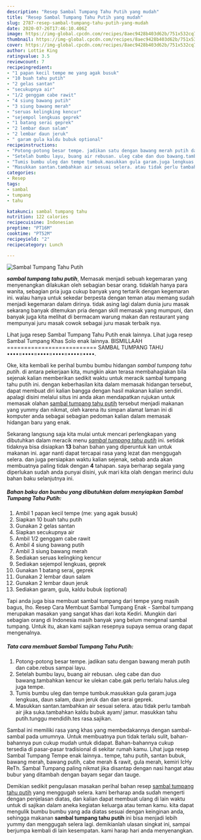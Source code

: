 ```yaml
---
description: "Resep Sambal Tumpang Tahu Putih yang mudah"
title: "Resep Sambal Tumpang Tahu Putih yang mudah"
slug: 2787-resep-sambal-tumpang-tahu-putih-yang-mudah
date: 2020-07-26T17:46:10.406Z
image: https://img-global.cpcdn.com/recipes/8aec9428b403d62b/751x532cq70/sambal-tumpang-tahu-putih-foto-resep-utama.jpg
thumbnail: https://img-global.cpcdn.com/recipes/8aec9428b403d62b/751x532cq70/sambal-tumpang-tahu-putih-foto-resep-utama.jpg
cover: https://img-global.cpcdn.com/recipes/8aec9428b403d62b/751x532cq70/sambal-tumpang-tahu-putih-foto-resep-utama.jpg
author: Lottie King
ratingvalue: 3.5
reviewcount: 7
recipeingredient:
- "1 papan kecil tempe me yang agak busuk"
- "10 buah tahu putih"
- "2 gelas santan"
- "secukupnya air"
- "1/2 genggam cabe rawit"
- "4 siung bawang putih"
- "3 siung bawang merah"
- "seruas kelingking kencur"
- "sejempol lengkuas geprek"
- "1 batang serai geprek"
- "2 lembar daun salam"
- "2 lembar daun jeruk"
- " garam gula kaldu bubuk optional"
recipeinstructions:
- "Potong-potong besar tempe. jadikan satu dengan bawang merah putih dan cabe.rebus sampai layu."
- "Setelah bumbu layu, buang air rebusan. uleg cabe dan duo bawang.tambahkan kencur ke ulekan cabe.gak perlu terlalu halus.uleg juga tempe."
- "Tumis bumbu uleg dan tempe tumbuk.masukkan gula garam.juga lengkuas, daun salam, daun jeruk dan dan serai geprek."
- "Masukkan santan.tambahkan air sesuai selera. atau tidak perlu tambah air jika suka.tambahkan kaldu bubuk ayam/ jamur. masukkan tahu putih.tunggu mendidih.tes rasa.sajikan."
categories:
- Resep
tags:
- sambal
- tumpang
- tahu

katakunci: sambal tumpang tahu 
nutrition: 122 calories
recipecuisine: Indonesian
preptime: "PT16M"
cooktime: "PT52M"
recipeyield: "2"
recipecategory: Lunch

---
```



![Sambal Tumpang Tahu Putih](https://img-global.cpcdn.com/recipes/8aec9428b403d62b/751x532cq70/sambal-tumpang-tahu-putih-foto-resep-utama.jpg)

<b><i>sambal tumpang tahu putih</i></b>, Memasak menjadi sebuah kegemaran yang menyenangkan dilakukan oleh sebagian besar orang. tidaklah hanya para wanita, sebagian pria juga cukup banyak yang tertarik dengan kegemaran ini. walau hanya untuk sekedar berpesta dengan teman atau memang sudah menjadi kegemaran dalam dirinya. tidak asing lagi dalam dunia juru masak sekarang banyak ditemukan pria dengan skill memasak yang mumpuni, dan banyak juga kita melihat di bermacam warung makan dan restaurant yang mempunyai juru masak cowok sebagai juru masak terbaik nya.

Lihat juga resep Sambal Tumpang Tahu Putih enak lainnya. Lihat juga resep Sambal Tumpang Khas Solo enak lainnya. BISMILLAAH ========================== SAMBAL TUMPANG TAHU ••••=••••=••••=••••=••••=••••.

Oke, kita kembali ke perihal bumbu bumbu hidangan <i>sambal tumpang tahu putih</i>. di antara pekerjaan kita, mungkin akan terasa membahagiakan bila sejenak kalian memberikan sedikit waktu untuk meracik sambal tumpang tahu putih ini. dengan keberhasilan kita dalam memasak hidangan tersebut, dapat membuat diri kalian bangga dengan hasil makanan kalian sendiri. apalagi disini melalui situs ini anda akan mendapatkan rujukan untuk memasak olahan <u>sambal tumpang tahu putih</u> tersebut menjadi makanan yang yummy dan nikmat, oleh karena itu simpan alamat laman ini di komputer anda sebagai sebagian pedoman kalian dalam memasak hidangan baru yang enak.


Sekarang langsung saja kita mulai untuk mencari perlengkapan yang dibutuhkan dalam meracik menu <u><i>sambal tumpang tahu putih</i></u> ini. setidak tidaknya bisa disiapkan <b>13</b> bahan bahan yang diperuntuk kan untuk makanan ini. agar nanti dapat tercapai rasa yang lezat dan menggugah selera. dan juga persiapkan waktu kalian sejenak, sebab anda akan membuatnya paling tidak dengan <b>4</b> tahapan. saya berharap segala yang diperlukan sudah anda punyai disini, yuk mari kita olah dengan merinci dulu bahan baku selanjutnya ini.

<!--inarticleads1-->

##### Bahan baku dan bumbu yang dibutuhkan dalam menyiapkan Sambal Tumpang Tahu Putih:

1. Ambil 1 papan kecil tempe (me: yang agak busuk)
1. Siapkan 10 buah tahu putih
1. Gunakan 2 gelas santan
1. Siapkan secukupnya air
1. Ambil 1/2 genggam cabe rawit
1. Ambil 4 siung bawang putih
1. Ambil 3 siung bawang merah
1. Sediakan seruas kelingking kencur
1. Sediakan sejempol lengkuas, geprek
1. Gunakan 1 batang serai, geprek
1. Gunakan 2 lembar daun salam
1. Gunakan 2 lembar daun jeruk
1. Sediakan  garam, gula, kaldu bubuk (optional)


Tapi anda juga bisa membuat sambal tumpang dari tempe yang masih bagus, lho. Resep Cara Membuat Sambal Tumpang Enak - Sambal tumpang merupakan masakan yang sangat khas dari kota Kediri. Mungkin dari sebagian orang di Indonesia masih banyak yang belum mengenal sambal tumpang. Untuk itu, akan kami sajikan resepnya supaya semua orang dapat mengenalnya. 

<!--inarticleads2-->

##### Tata cara membuat Sambal Tumpang Tahu Putih:

1. Potong-potong besar tempe. jadikan satu dengan bawang merah putih dan cabe.rebus sampai layu.
1. Setelah bumbu layu, buang air rebusan. uleg cabe dan duo bawang.tambahkan kencur ke ulekan cabe.gak perlu terlalu halus.uleg juga tempe.
1. Tumis bumbu uleg dan tempe tumbuk.masukkan gula garam.juga lengkuas, daun salam, daun jeruk dan dan serai geprek.
1. Masukkan santan.tambahkan air sesuai selera. atau tidak perlu tambah air jika suka.tambahkan kaldu bubuk ayam/ jamur. masukkan tahu putih.tunggu mendidih.tes rasa.sajikan.


Sambal ini memiliki rasa yang khas yang membedakannya dengan sambal-sambal pada umumnya. Untuk membuatnya pun tidak terlalu sulit, bahan-bahannya pun cukup mudah untuk didapat. Bahan-bahannya cukup tersedia di pasar-pasar tradisional di sekitar rumah kamu. Lihat juga resep Sambal Tumpang Tempe enak lainnya.. tempe, tahu putih, santan bubuk, bawang merah, bawang putih, cabe merah &amp; rawit, gula merah, kemiri IcHy ReTh. Sambal Tumpang paling nikmat jika disantap dengan nasi hangat atau bubur yang ditambah dengan bayam segar dan tauge. 

Demikian sedikit pengulasan masakan perihal bahan resep <u>sambal tumpang tahu putih</u> yang menggugah selera. kami berharap anda sudah mengerti dengan penjelasan diatas, dan kalian dapat membuat ulang di lain waktu untuk di sajikan dalam aneka kegiatan keluarga atau teman kamu. kita dapat mengulik bumbu bumbu yang ada diatas sesuai dengan keinginan anda, sehingga makanan <b>sambal tumpang tahu putih</b> ini bisa menjadi lebih yummy dan menggugah selera lagi. demikianlah ulasan singkat ini, sampai berjumpa kembali di lain kesempatan. kami harap hari anda menyenangkan.
